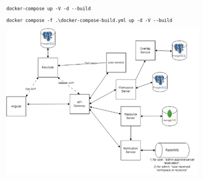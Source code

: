 `docker-compose up -V -d --build`

`docker compose -f .\docker-compose-build.yml up -d -V --build`

![plot](./Concepts/resourcify_concept.png)
